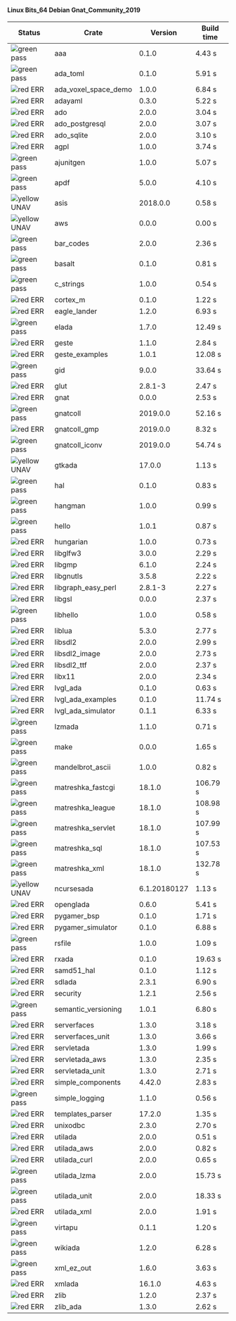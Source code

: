 #### Linux Bits_64 Debian Gnat_Community_2019

| Status | Crate | Version | Build time |
| --- | --- | --- | --- |
|![green](https://placehold.it/8/00aa00/000000?text=+) pass | aaa | 0.1.0 |  4.43 s |
|![green](https://placehold.it/8/00aa00/000000?text=+) pass | ada_toml | 0.1.0 |  5.91 s |
|![red](https://placehold.it/8/ff0000/000000?text=+) ERR  | ada_voxel_space_demo | 1.0.0 |  6.84 s |
|![red](https://placehold.it/8/ff0000/000000?text=+) ERR  | adayaml | 0.3.0 |  5.22 s |
|![red](https://placehold.it/8/ff0000/000000?text=+) ERR  | ado | 2.0.0 |  3.04 s |
|![red](https://placehold.it/8/ff0000/000000?text=+) ERR  | ado_postgresql | 2.0.0 |  3.07 s |
|![red](https://placehold.it/8/ff0000/000000?text=+) ERR  | ado_sqlite | 2.0.0 |  3.10 s |
|![red](https://placehold.it/8/ff0000/000000?text=+) ERR  | agpl | 1.0.0 |  3.74 s |
|![green](https://placehold.it/8/00aa00/000000?text=+) pass | ajunitgen | 1.0.0 |  5.07 s |
|![green](https://placehold.it/8/00aa00/000000?text=+) pass | apdf | 5.0.0 |  4.10 s |
|![yellow](https://placehold.it/8/ffbb00/000000?text=+) UNAV | asis | 2018.0.0 |  0.58 s |
|![yellow](https://placehold.it/8/ffbb00/000000?text=+) UNAV | aws | 0.0.0 |  0.00 s |
|![green](https://placehold.it/8/00aa00/000000?text=+) pass | bar_codes | 2.0.0 |  2.36 s |
|![green](https://placehold.it/8/00aa00/000000?text=+) pass | basalt | 0.1.0 |  0.81 s |
|![green](https://placehold.it/8/00aa00/000000?text=+) pass | c_strings | 1.0.0 |  0.54 s |
|![red](https://placehold.it/8/ff0000/000000?text=+) ERR  | cortex_m | 0.1.0 |  1.22 s |
|![red](https://placehold.it/8/ff0000/000000?text=+) ERR  | eagle_lander | 1.2.0 |  6.93 s |
|![green](https://placehold.it/8/00aa00/000000?text=+) pass | elada | 1.7.0 |  12.49 s |
|![red](https://placehold.it/8/ff0000/000000?text=+) ERR  | geste | 1.1.0 |  2.84 s |
|![red](https://placehold.it/8/ff0000/000000?text=+) ERR  | geste_examples | 1.0.1 |  12.08 s |
|![green](https://placehold.it/8/00aa00/000000?text=+) pass | gid | 9.0.0 |  33.64 s |
|![red](https://placehold.it/8/ff0000/000000?text=+) ERR  | glut | 2.8.1-3 |  2.47 s |
|![red](https://placehold.it/8/ff0000/000000?text=+) ERR  | gnat | 0.0.0 |  2.53 s |
|![green](https://placehold.it/8/00aa00/000000?text=+) pass | gnatcoll | 2019.0.0 |  52.16 s |
|![red](https://placehold.it/8/ff0000/000000?text=+) ERR  | gnatcoll_gmp | 2019.0.0 |  8.32 s |
|![green](https://placehold.it/8/00aa00/000000?text=+) pass | gnatcoll_iconv | 2019.0.0 |  54.74 s |
|![yellow](https://placehold.it/8/ffbb00/000000?text=+) UNAV | gtkada | 17.0.0 |  1.13 s |
|![green](https://placehold.it/8/00aa00/000000?text=+) pass | hal | 0.1.0 |  0.83 s |
|![green](https://placehold.it/8/00aa00/000000?text=+) pass | hangman | 1.0.0 |  0.99 s |
|![green](https://placehold.it/8/00aa00/000000?text=+) pass | hello | 1.0.1 |  0.87 s |
|![red](https://placehold.it/8/ff0000/000000?text=+) ERR  | hungarian | 1.0.0 |  0.73 s |
|![red](https://placehold.it/8/ff0000/000000?text=+) ERR  | libglfw3 | 3.0.0 |  2.29 s |
|![red](https://placehold.it/8/ff0000/000000?text=+) ERR  | libgmp | 6.1.0 |  2.24 s |
|![red](https://placehold.it/8/ff0000/000000?text=+) ERR  | libgnutls | 3.5.8 |  2.22 s |
|![red](https://placehold.it/8/ff0000/000000?text=+) ERR  | libgraph_easy_perl | 2.8.1-3 |  2.27 s |
|![red](https://placehold.it/8/ff0000/000000?text=+) ERR  | libgsl | 0.0.0 |  2.37 s |
|![green](https://placehold.it/8/00aa00/000000?text=+) pass | libhello | 1.0.0 |  0.58 s |
|![red](https://placehold.it/8/ff0000/000000?text=+) ERR  | liblua | 5.3.0 |  2.77 s |
|![red](https://placehold.it/8/ff0000/000000?text=+) ERR  | libsdl2 | 2.0.0 |  2.99 s |
|![red](https://placehold.it/8/ff0000/000000?text=+) ERR  | libsdl2_image | 2.0.0 |  2.73 s |
|![red](https://placehold.it/8/ff0000/000000?text=+) ERR  | libsdl2_ttf | 2.0.0 |  2.37 s |
|![red](https://placehold.it/8/ff0000/000000?text=+) ERR  | libx11 | 2.0.0 |  2.34 s |
|![red](https://placehold.it/8/ff0000/000000?text=+) ERR  | lvgl_ada | 0.1.0 |  0.63 s |
|![red](https://placehold.it/8/ff0000/000000?text=+) ERR  | lvgl_ada_examples | 0.1.0 |  11.74 s |
|![red](https://placehold.it/8/ff0000/000000?text=+) ERR  | lvgl_ada_simulator | 0.1.1 |  6.33 s |
|![green](https://placehold.it/8/00aa00/000000?text=+) pass | lzmada | 1.1.0 |  0.71 s |
|![green](https://placehold.it/8/00aa00/000000?text=+) pass | make | 0.0.0 |  1.65 s |
|![green](https://placehold.it/8/00aa00/000000?text=+) pass | mandelbrot_ascii | 1.0.0 |  0.82 s |
|![green](https://placehold.it/8/00aa00/000000?text=+) pass | matreshka_fastcgi | 18.1.0 |  106.79 s |
|![green](https://placehold.it/8/00aa00/000000?text=+) pass | matreshka_league | 18.1.0 |  108.98 s |
|![green](https://placehold.it/8/00aa00/000000?text=+) pass | matreshka_servlet | 18.1.0 |  107.99 s |
|![green](https://placehold.it/8/00aa00/000000?text=+) pass | matreshka_sql | 18.1.0 |  107.53 s |
|![green](https://placehold.it/8/00aa00/000000?text=+) pass | matreshka_xml | 18.1.0 |  132.78 s |
|![yellow](https://placehold.it/8/ffbb00/000000?text=+) UNAV | ncursesada | 6.1.20180127 |  1.13 s |
|![red](https://placehold.it/8/ff0000/000000?text=+) ERR  | openglada | 0.6.0 |  5.41 s |
|![red](https://placehold.it/8/ff0000/000000?text=+) ERR  | pygamer_bsp | 0.1.0 |  1.71 s |
|![red](https://placehold.it/8/ff0000/000000?text=+) ERR  | pygamer_simulator | 0.1.0 |  6.88 s |
|![green](https://placehold.it/8/00aa00/000000?text=+) pass | rsfile | 1.0.0 |  1.09 s |
|![red](https://placehold.it/8/ff0000/000000?text=+) ERR  | rxada | 0.1.0 |  19.63 s |
|![red](https://placehold.it/8/ff0000/000000?text=+) ERR  | samd51_hal | 0.1.0 |  1.12 s |
|![red](https://placehold.it/8/ff0000/000000?text=+) ERR  | sdlada | 2.3.1 |  6.90 s |
|![red](https://placehold.it/8/ff0000/000000?text=+) ERR  | security | 1.2.1 |  2.56 s |
|![green](https://placehold.it/8/00aa00/000000?text=+) pass | semantic_versioning | 1.0.1 |  6.80 s |
|![red](https://placehold.it/8/ff0000/000000?text=+) ERR  | serverfaces | 1.3.0 |  3.18 s |
|![red](https://placehold.it/8/ff0000/000000?text=+) ERR  | serverfaces_unit | 1.3.0 |  3.66 s |
|![red](https://placehold.it/8/ff0000/000000?text=+) ERR  | servletada | 1.3.0 |  1.99 s |
|![red](https://placehold.it/8/ff0000/000000?text=+) ERR  | servletada_aws | 1.3.0 |  2.35 s |
|![red](https://placehold.it/8/ff0000/000000?text=+) ERR  | servletada_unit | 1.3.0 |  2.71 s |
|![red](https://placehold.it/8/ff0000/000000?text=+) ERR  | simple_components | 4.42.0 |  2.83 s |
|![green](https://placehold.it/8/00aa00/000000?text=+) pass | simple_logging | 1.1.0 |  0.56 s |
|![red](https://placehold.it/8/ff0000/000000?text=+) ERR  | templates_parser | 17.2.0 |  1.35 s |
|![red](https://placehold.it/8/ff0000/000000?text=+) ERR  | unixodbc | 2.3.0 |  2.70 s |
|![red](https://placehold.it/8/ff0000/000000?text=+) ERR  | utilada | 2.0.0 |  0.51 s |
|![red](https://placehold.it/8/ff0000/000000?text=+) ERR  | utilada_aws | 2.0.0 |  0.82 s |
|![red](https://placehold.it/8/ff0000/000000?text=+) ERR  | utilada_curl | 2.0.0 |  0.65 s |
|![green](https://placehold.it/8/00aa00/000000?text=+) pass | utilada_lzma | 2.0.0 |  15.73 s |
|![green](https://placehold.it/8/00aa00/000000?text=+) pass | utilada_unit | 2.0.0 |  18.33 s |
|![red](https://placehold.it/8/ff0000/000000?text=+) ERR  | utilada_xml | 2.0.0 |  1.91 s |
|![green](https://placehold.it/8/00aa00/000000?text=+) pass | virtapu | 0.1.1 |  1.20 s |
|![green](https://placehold.it/8/00aa00/000000?text=+) pass | wikiada | 1.2.0 |  6.28 s |
|![green](https://placehold.it/8/00aa00/000000?text=+) pass | xml_ez_out | 1.6.0 |  3.63 s |
|![red](https://placehold.it/8/ff0000/000000?text=+) ERR  | xmlada | 16.1.0 |  4.63 s |
|![red](https://placehold.it/8/ff0000/000000?text=+) ERR  | zlib | 1.2.0 |  2.37 s |
|![red](https://placehold.it/8/ff0000/000000?text=+) ERR  | zlib_ada | 1.3.0 |  2.62 s |
